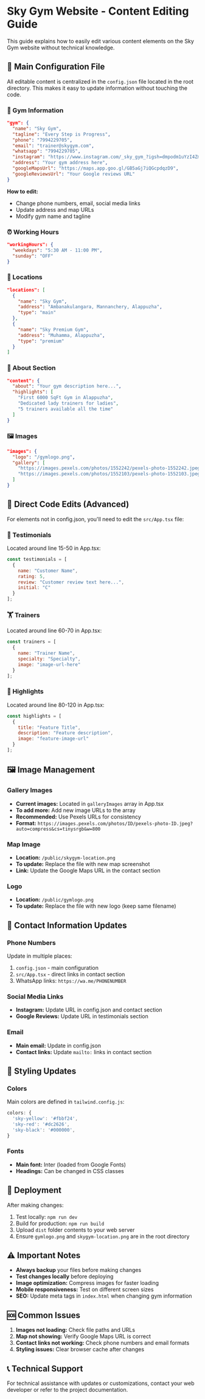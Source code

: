 # Sky Gym Website - Content Editing Guide

This guide explains how to easily edit various content elements on the Sky Gym website without technical knowledge.

## 📝 Main Configuration File

All editable content is centralized in the `config.json` file located in the root directory. This makes it easy to update information without touching the code.

### 🏢 Gym Information
```json
"gym": {
  "name": "Sky Gym",
  "tagline": "Every Step is Progress",
  "phone": "7994229705",
  "email": "trainer@skygym.com",
  "whatsapp": "7994229705",
  "instagram": "https://www.instagram.com/_sky_gym_?igsh=dmpodm1uYzI4Zmt6",
  "address": "Your gym address here",
  "googleMapsUrl": "https://maps.app.goo.gl/GB5aGj7iQGcpdqzD9",
  "googleReviewsUrl": "Your Google reviews URL"
}
```

**How to edit:**
- Change phone numbers, email, social media links
- Update address and map URLs
- Modify gym name and tagline

### ⏰ Working Hours
```json
"workingHours": {
  "weekdays": "5:30 AM - 11:00 PM",
  "sunday": "OFF"
}
```

### 📍 Locations
```json
"locations": [
  {
    "name": "Sky Gym",
    "address": "Ambanakulangara, Mannanchery, Alappuzha",
    "type": "main"
  },
  {
    "name": "Sky Premium Gym", 
    "address": "Muhamma, Alappuzha",
    "type": "premium"
  }
]
```

### 📖 About Section
```json
"content": {
  "about": "Your gym description here...",
  "highlights": [
    "First 6000 SqFt Gym in Alappuzha",
    "Dedicated lady trainers for ladies",
    "5 trainers available all the time"
  ]
}
```

### 🖼️ Images
```json
"images": {
  "logo": "/gymlogo.png",
  "gallery": [
    "https://images.pexels.com/photos/1552242/pexels-photo-1552242.jpeg",
    "https://images.pexels.com/photos/1552103/pexels-photo-1552103.jpeg"
  ]
}
```

## 🔧 Direct Code Edits (Advanced)

For elements not in config.json, you'll need to edit the `src/App.tsx` file:

### 👥 Testimonials
Located around line 15-50 in App.tsx:
```javascript
const testimonials = [
  {
    name: "Customer Name",
    rating: 5,
    review: "Customer review text here...",
    initial: "C"
  }
];
```

### 🏋️ Trainers
Located around line 60-70 in App.tsx:
```javascript
const trainers = [
  { 
    name: "Trainer Name", 
    specialty: "Specialty", 
    image: "image-url-here" 
  }
];
```

### 🎯 Highlights
Located around line 80-120 in App.tsx:
```javascript
const highlights = [
  {
    title: "Feature Title",
    description: "Feature description",
    image: "feature-image-url"
  }
];
```

## 🖼️ Image Management

### Gallery Images
- **Current images:** Located in `galleryImages` array in App.tsx
- **To add more:** Add new image URLs to the array
- **Recommended:** Use Pexels URLs for consistency
- **Format:** `https://images.pexels.com/photos/ID/pexels-photo-ID.jpeg?auto=compress&cs=tinysrgb&w=800`

### Map Image
- **Location:** `/public/skygym-location.png`
- **To update:** Replace the file with new map screenshot
- **Link:** Update the Google Maps URL in the contact section

### Logo
- **Location:** `/public/gymlogo.png`
- **To update:** Replace the file with new logo (keep same filename)

## 📱 Contact Information Updates

### Phone Numbers
Update in multiple places:
1. `config.json` - main configuration
2. `src/App.tsx` - direct links in contact section
3. WhatsApp links: `https://wa.me/PHONENUMBER`

### Social Media Links
- **Instagram:** Update URL in config.json and contact section
- **Google Reviews:** Update URL in testimonials section

### Email
- **Main email:** Update in config.json
- **Contact links:** Update `mailto:` links in contact section

## 🎨 Styling Updates

### Colors
Main colors are defined in `tailwind.config.js`:
```javascript
colors: {
  'sky-yellow': '#fbbf24',
  'sky-red': '#dc2626', 
  'sky-black': '#000000',
}
```

### Fonts
- **Main font:** Inter (loaded from Google Fonts)
- **Headings:** Can be changed in CSS classes

## 🚀 Deployment

After making changes:
1. Test locally: `npm run dev`
2. Build for production: `npm run build`
3. Upload `dist` folder contents to your web server
4. Ensure `gymlogo.png` and `skygym-location.png` are in the root directory

## ⚠️ Important Notes

- **Always backup** your files before making changes
- **Test changes locally** before deploying
- **Image optimization:** Compress images for faster loading
- **Mobile responsiveness:** Test on different screen sizes
- **SEO:** Update meta tags in `index.html` when changing gym information

## 🆘 Common Issues

1. **Images not loading:** Check file paths and URLs
2. **Map not showing:** Verify Google Maps URL is correct
3. **Contact links not working:** Check phone numbers and email formats
4. **Styling issues:** Clear browser cache after changes

## 📞 Technical Support

For technical assistance with updates or customizations, contact your web developer or refer to the project documentation.